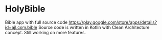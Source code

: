 # HolyBible
Bible app with full source code  https://play.google.com/store/apps/details?id=ajl.com.bible
Source code is written in Kotlin with Clean Architecture concept. Still working on more features.
